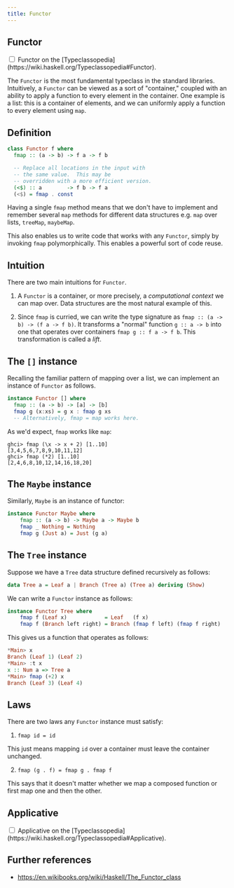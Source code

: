 ```yaml
---
title: Functor
---
```


## Functor<label for="functor" class="margin-toggle sidenote-number"></label>

<input type="checkbox" id="functor" class="margin-toggle"/>
<span class="sidenote">
    Functor on the [Typeclassopedia](https://wiki.haskell.org/Typeclassopedia#Functor).
</span>

The `Functor` is the most fundamental typeclass in the standard libraries.  Intuitively, a `Functor` can be viewed as a sort of "container," coupled with an ability to apply a function to every element in the container.  One example is a list: this is a container of elements, and we can uniformly apply a function to every element using `map`.

## Definition

```haskell
class Functor f where
  fmap :: (a -> b) -> f a -> f b

  -- Replace all locations in the input with
  -- the same value.  This may be
  -- overridden with a more efficient version.
  (<$) :: a        -> f b -> f a
  (<$) = fmap . const
```

Having a single `fmap` method means that we don't have to implement and remember several `map` methods for different data structures e.g. `map` over lists, `treeMap`, `maybeMap`.  

This also enables us to write code that works with any `Functor`, simply by invoking `fmap` polymorphically.  This enables a powerful sort of code reuse.

## Intuition

There are two main intuitions for `Functor`.

1) A `Functor` is a container, or more precisely, a _computational context_ we can map over.  Data structures are the most natural example of this.

2) Since `fmap` is curried, we can write the type signature as `fmap :: (a -> b) -> (f a -> f b)`.  It transforms a "normal" function `g :: a -> b` into one that operates over containers `fmap g :: f a -> f b`.  This transformation is called a _lift_.

## The `[]` instance

Recalling the familiar pattern of mapping over a list, we can implement an instance of `Functor` as follows.

```haskell
instance Functor [] where
  fmap :: (a -> b) -> [a] -> [b]
  fmap g (x:xs) = g x : fmap g xs
  -- Alternatively, fmap = map works here.
```

As we'd expect, `fmap` works like `map`:

```
ghci> fmap (\x -> x + 2) [1..10]
[3,4,5,6,7,8,9,10,11,12]
ghci> fmap (*2) [1..10]
[2,4,6,8,10,12,14,16,18,20]
```

## The `Maybe` instance

Similarly, `Maybe` is an instance of functor:

```haskell
instance Functor Maybe where
    fmap :: (a -> b) -> Maybe a -> Maybe b
    fmap _ Nothing = Nothing
    fmap g (Just a) = Just (g a)
```

## The `Tree` instance

Suppose we have a `Tree` data structure defined recursively as follows:

```haskell
data Tree a = Leaf a | Branch (Tree a) (Tree a) deriving (Show)
```

We can write a `Functor` instance as follows:

```haskell
instance Functor Tree where
    fmap f (Leaf x)            = Leaf   (f x)
    fmap f (Branch left right) = Branch (fmap f left) (fmap f right)
```

This gives us a function that operates as follows:

```haskell
*Main> x
Branch (Leaf 1) (Leaf 2)
*Main> :t x
x :: Num a => Tree a
*Main> fmap (+2) x
Branch (Leaf 3) (Leaf 4)
```

## Laws

There are two laws any `Functor` instance must satisfy:

1) `fmap id = id`

This just means mapping `id` over a container must leave the container unchanged.

2) `fmap (g . f) = fmap g . fmap f`

This says that it doesn't matter whether we map a composed function or first map one and then the other.
 
## Applicative<label for="applicative" class="margin-toggle sidenote-number"></label>

<input type="checkbox" id="applicative" class="margin-toggle"/>
<span class="sidenote">
    Applicative on the [Typeclassopedia](https://wiki.haskell.org/Typeclassopedia#Applicative).
</span>

## Further references

- https://en.wikibooks.org/wiki/Haskell/The_Functor_class
